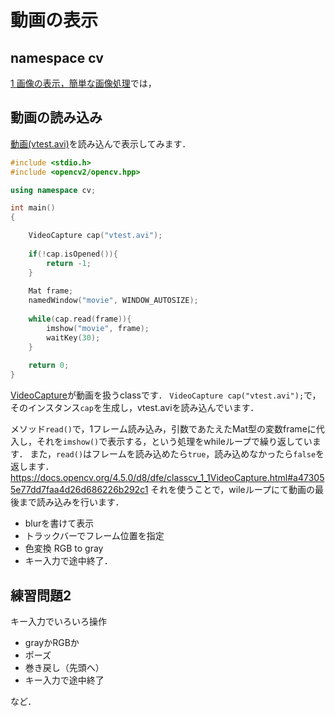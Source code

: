 # 動画の表示

## namespace cv

[1 画像の表示，簡単な画像処理](../01/first_opencv.md)では，

## 動画の読み込み

[動画(vtest.avi)](vtest.avi)を読み込んで表示してみます．

```cpp
#include <stdio.h>
#include <opencv2/opencv.hpp>

using namespace cv;

int main()
{

    VideoCapture cap("vtest.avi");
  
    if(!cap.isOpened()){
        return -1;
    }
    
    Mat frame;
    namedWindow("movie", WINDOW_AUTOSIZE);
    
    while(cap.read(frame)){
        imshow("movie", frame);
        waitKey(30);
    }
    
    return 0;
}
```

[VideoCapture](https://docs.opencv.org/4.5.0/d8/dfe/classcv_1_1VideoCapture.html)が動画を扱うclassです．
`VideoCapture cap("vtest.avi");`で，そのインスタンス`cap`を生成し，vtest.aviを読み込んでいます．

メソッド`read()`で，1フレーム読み込み，引数であたえたMat型の変数frameに代入し，それを`imshow()`で表示する，という処理をwhileループで繰り返しています．
また，`read()`はフレームを読み込めたら`true`，読み込めなかったら`false`を返します． https://docs.opencv.org/4.5.0/d8/dfe/classcv_1_1VideoCapture.html#a473055e77dd7faa4d26d686226b292c1
それを使うことで，wileループにて動画の最後まで読み込みを行います．


- blurを書けて表示
- トラックバーでフレーム位置を指定
- 色変換 RGB to gray
- キー入力で途中終了．

## 練習問題2

キー入力でいろいろ操作
- grayかRGBか
- ポーズ
- 巻き戻し（先頭へ）
- キー入力で途中終了

など．
